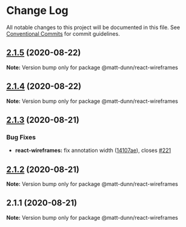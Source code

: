 # Change Log

All notable changes to this project will be documented in this file.
See [Conventional Commits](https://conventionalcommits.org) for commit guidelines.

## [2.1.5](https://github.com/matt-dunn/packages/compare/@matt-dunn/react-wireframes@2.1.3...@matt-dunn/react-wireframes@2.1.5) (2020-08-22)

**Note:** Version bump only for package @matt-dunn/react-wireframes





## [2.1.4](https://github.com/matt-dunn/packages/compare/@matt-dunn/react-wireframes@2.1.3...@matt-dunn/react-wireframes@2.1.4) (2020-08-22)

**Note:** Version bump only for package @matt-dunn/react-wireframes





## [2.1.3](https://github.com/matt-dunn/packages/compare/@matt-dunn/react-wireframes@2.1.2...@matt-dunn/react-wireframes@2.1.3) (2020-08-21)


### Bug Fixes

* **react-wireframes:** fix annotation width ([14107ae](https://github.com/matt-dunn/packages/commit/14107ae9618b319c36a9834e5e300da989b6edad)), closes [#221](https://github.com/matt-dunn/packages/issues/221)





## [2.1.2](https://github.com/matt-dunn/packages/compare/@matt-dunn/react-wireframes@2.1.1...@matt-dunn/react-wireframes@2.1.2) (2020-08-21)

**Note:** Version bump only for package @matt-dunn/react-wireframes





## 2.1.1 (2020-08-21)

**Note:** Version bump only for package @matt-dunn/react-wireframes
